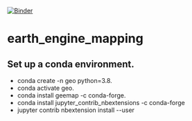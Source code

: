 [![Binder](https://mybinder.org/badge_logo.svg)](https://mybinder.org/v2/gh/edterrell/earth_engine/HEAD)
 
# earth_engine_mapping
## Set up a conda environment. 

- conda create -n geo python=3.8. 
- conda activate geo. 
- conda install geemap -c conda-forge. 
- conda install jupyter_contrib_nbextensions -c conda-forge
- jupyter contrib nbextension install --user
